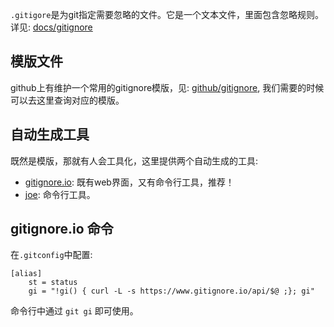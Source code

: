`.gitigore`是为git指定需要忽略的文件。它是一个文本文件，里面包含忽略规则。详见: [docs/gitignore](https://git-scm.com/docs/gitignore)

## 模版文件
github上有维护一个常用的gitignore模版，见: [github/gitignore](https://github.com/github/gitignore), 我们需要的时候可以去这里查询对应的模版。

## 自动生成工具
既然是模版，那就有人会工具化，这里提供两个自动生成的工具:
- [gitignore.io](https://www.gitignore.io/): 既有web界面，又有命令行工具，推荐！
- [joe](http://karan.goel.io/joe/): 命令行工具。


## gitignore.io 命令
在`.gitconfig`中配置:

```
[alias]
    st = status
    gi = "!gi() { curl -L -s https://www.gitignore.io/api/$@ ;}; gi"
```

命令行中通过 `git gi` 即可使用。